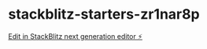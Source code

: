 # stackblitz-starters-zr1nar8p

[Edit in StackBlitz next generation editor ⚡️](https://stackblitz.com/~/github.com/bamboounderwear/stackblitz-starters-zr1nar8p)